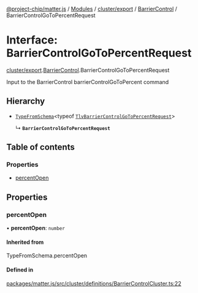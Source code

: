 [@project-chip/matter.js](../README.md) / [Modules](../modules.md) / [cluster/export](../modules/cluster_export.md) / [BarrierControl](../modules/cluster_export.BarrierControl.md) / BarrierControlGoToPercentRequest

# Interface: BarrierControlGoToPercentRequest

[cluster/export](../modules/cluster_export.md).[BarrierControl](../modules/cluster_export.BarrierControl.md).BarrierControlGoToPercentRequest

Input to the BarrierControl barrierControlGoToPercent command

## Hierarchy

- [`TypeFromSchema`](../modules/tlv_export.md#typefromschema)\<typeof [`TlvBarrierControlGoToPercentRequest`](../modules/cluster_export.BarrierControl.md#tlvbarriercontrolgotopercentrequest)\>

  ↳ **`BarrierControlGoToPercentRequest`**

## Table of contents

### Properties

- [percentOpen](cluster_export.BarrierControl.BarrierControlGoToPercentRequest.md#percentopen)

## Properties

### percentOpen

• **percentOpen**: `number`

#### Inherited from

TypeFromSchema.percentOpen

#### Defined in

[packages/matter.js/src/cluster/definitions/BarrierControlCluster.ts:22](https://github.com/project-chip/matter.js/blob/c0d55745d5279e16fdfaa7d2c564daa31e19c627/packages/matter.js/src/cluster/definitions/BarrierControlCluster.ts#L22)
